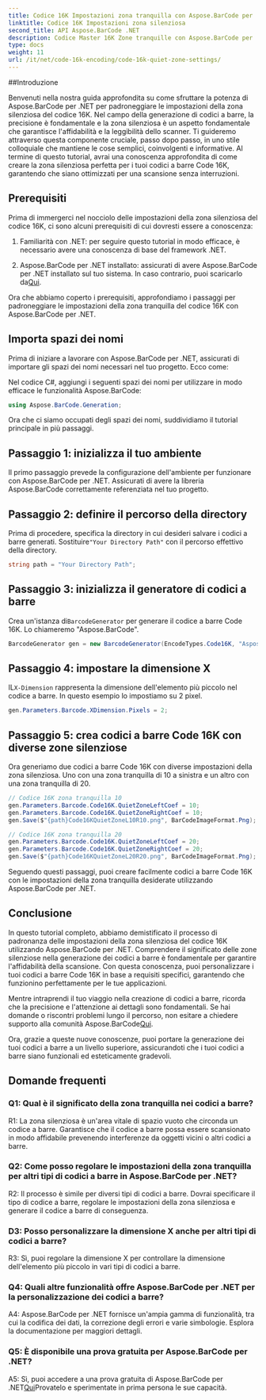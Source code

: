 ```yaml
---
title: Codice 16K Impostazioni zona tranquilla con Aspose.BarCode per .NET
linktitle: Codice 16K Impostazioni zona silenziosa
second_title: API Aspose.BarCode .NET
description: Codice Master 16K Zone tranquille con Aspose.BarCode per .NET. Personalizza le impostazioni dei codici a barre per una scansione affidabile.
type: docs
weight: 11
url: /it/net/code-16k-encoding/code-16k-quiet-zone-settings/
---
```

##Introduzione

Benvenuti nella nostra guida approfondita su come sfruttare la potenza di Aspose.BarCode per .NET per padroneggiare le impostazioni della zona silenziosa del codice 16K. Nel campo della generazione di codici a barre, la precisione è fondamentale e la zona silenziosa è un aspetto fondamentale che garantisce l'affidabilità e la leggibilità dello scanner. Ti guideremo attraverso questa componente cruciale, passo dopo passo, in uno stile colloquiale che mantiene le cose semplici, coinvolgenti e informative. Al termine di questo tutorial, avrai una conoscenza approfondita di come creare la zona silenziosa perfetta per i tuoi codici a barre Code 16K, garantendo che siano ottimizzati per una scansione senza interruzioni.

## Prerequisiti

Prima di immergerci nel nocciolo delle impostazioni della zona silenziosa del codice 16K, ci sono alcuni prerequisiti di cui dovresti essere a conoscenza:

1. Familiarità con .NET: per seguire questo tutorial in modo efficace, è necessario avere una conoscenza di base del framework .NET.

2.  Aspose.BarCode per .NET installato: assicurati di avere Aspose.BarCode per .NET installato sul tuo sistema. In caso contrario, puoi scaricarlo da[Qui](https://releases.aspose.com/barcode/net/).

Ora che abbiamo coperto i prerequisiti, approfondiamo i passaggi per padroneggiare le impostazioni della zona tranquilla del codice 16K con Aspose.BarCode per .NET.

## Importa spazi dei nomi

Prima di iniziare a lavorare con Aspose.BarCode per .NET, assicurati di importare gli spazi dei nomi necessari nel tuo progetto. Ecco come:

Nel codice C#, aggiungi i seguenti spazi dei nomi per utilizzare in modo efficace le funzionalità Aspose.BarCode:

```csharp
using Aspose.BarCode.Generation;
```

Ora che ci siamo occupati degli spazi dei nomi, suddividiamo il tutorial principale in più passaggi.

## Passaggio 1: inizializza il tuo ambiente

Il primo passaggio prevede la configurazione dell'ambiente per funzionare con Aspose.BarCode per .NET. Assicurati di avere la libreria Aspose.BarCode correttamente referenziata nel tuo progetto.

## Passaggio 2: definire il percorso della directory

 Prima di procedere, specifica la directory in cui desideri salvare i codici a barre generati. Sostituire`"Your Directory Path"` con il percorso effettivo della directory.

```csharp
string path = "Your Directory Path";
```

## Passaggio 3: inizializza il generatore di codici a barre

 Crea un'istanza di`BarcodeGenerator` per generare il codice a barre Code 16K. Lo chiameremo "Aspose.BarCode".

```csharp
BarcodeGenerator gen = new BarcodeGenerator(EncodeTypes.Code16K, "Aspose.BarCode");
```

## Passaggio 4: impostare la dimensione X

 IL`X-Dimension` rappresenta la dimensione dell'elemento più piccolo nel codice a barre. In questo esempio lo impostiamo su 2 pixel.

```csharp
gen.Parameters.Barcode.XDimension.Pixels = 2;
```

## Passaggio 5: crea codici a barre Code 16K con diverse zone silenziose

Ora generiamo due codici a barre Code 16K con diverse impostazioni della zona silenziosa. Uno con una zona tranquilla di 10 a sinistra e un altro con una zona tranquilla di 20.

```csharp
// Codice 16K zona tranquilla 10
gen.Parameters.Barcode.Code16K.QuietZoneLeftCoef = 10;
gen.Parameters.Barcode.Code16K.QuietZoneRightCoef = 10;
gen.Save($"{path}Code16KQuietZoneL10R10.png", BarCodeImageFormat.Png);

// Codice 16K zona tranquilla 20
gen.Parameters.Barcode.Code16K.QuietZoneLeftCoef = 20;
gen.Parameters.Barcode.Code16K.QuietZoneRightCoef = 20;
gen.Save($"{path}Code16KQuietZoneL20R20.png", BarCodeImageFormat.Png);
```

Seguendo questi passaggi, puoi creare facilmente codici a barre Code 16K con le impostazioni della zona tranquilla desiderate utilizzando Aspose.BarCode per .NET.

## Conclusione

In questo tutorial completo, abbiamo demistificato il processo di padronanza delle impostazioni della zona silenziosa del codice 16K utilizzando Aspose.BarCode per .NET. Comprendere il significato delle zone silenziose nella generazione dei codici a barre è fondamentale per garantire l'affidabilità della scansione. Con questa conoscenza, puoi personalizzare i tuoi codici a barre Code 16K in base a requisiti specifici, garantendo che funzionino perfettamente per le tue applicazioni.

 Mentre intraprendi il tuo viaggio nella creazione di codici a barre, ricorda che la precisione e l'attenzione ai dettagli sono fondamentali. Se hai domande o riscontri problemi lungo il percorso, non esitare a chiedere supporto alla comunità Aspose.BarCode[Qui](https://forum.aspose.com/c/barcode/13).

Ora, grazie a queste nuove conoscenze, puoi portare la generazione dei tuoi codici a barre a un livello superiore, assicurandoti che i tuoi codici a barre siano funzionali ed esteticamente gradevoli.

## Domande frequenti

### Q1: Qual è il significato della zona tranquilla nei codici a barre?
   
R1: La zona silenziosa è un'area vitale di spazio vuoto che circonda un codice a barre. Garantisce che il codice a barre possa essere scansionato in modo affidabile prevenendo interferenze da oggetti vicini o altri codici a barre.

### Q2: Come posso regolare le impostazioni della zona tranquilla per altri tipi di codici a barre in Aspose.BarCode per .NET?

R2: Il processo è simile per diversi tipi di codici a barre. Dovrai specificare il tipo di codice a barre, regolare le impostazioni della zona silenziosa e generare il codice a barre di conseguenza.

### D3: Posso personalizzare la dimensione X anche per altri tipi di codici a barre?

R3: Sì, puoi regolare la dimensione X per controllare la dimensione dell'elemento più piccolo in vari tipi di codici a barre.

### Q4: Quali altre funzionalità offre Aspose.BarCode per .NET per la personalizzazione dei codici a barre?

A4: Aspose.BarCode per .NET fornisce un'ampia gamma di funzionalità, tra cui la codifica dei dati, la correzione degli errori e varie simbologie. Esplora la documentazione per maggiori dettagli.

### Q5: È disponibile una prova gratuita per Aspose.BarCode per .NET?

 A5: Sì, puoi accedere a una prova gratuita di Aspose.BarCode per .NET[Qui](https://releases.aspose.com/)Provatelo e sperimentate in prima persona le sue capacità.